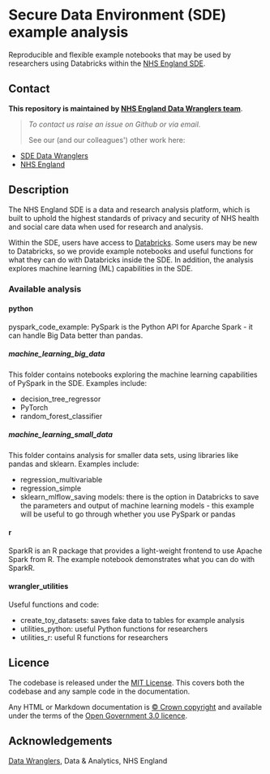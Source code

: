 # Secure Data Environment (SDE) example analysis

Reproducible and flexible example notebooks that may be used by researchers using Databricks within the [NHS England SDE](https://digital.nhs.uk/services/secure-data-environment-service/secure-data-environment).

## Contact
**This repository is maintained by [NHS England Data Wranglers team](england.sdeservice@nhs.net)**.
> _To contact us raise an issue on Github or via email._
> 
> See our (and our colleagues') other work here:
- [SDE Data Wranglers](https://github.com/orgs/NHSDigital/teams/sde_wranglers/repositories)
- [NHS England](https://github.com/orgs/NHSDigital/repositories)

## Description

The NHS England SDE is a data and research analysis platform, which is built to uphold the highest standards of privacy and security of NHS health and social care data when used for research and analysis.

Within the SDE, users have access to [Databricks](https://digital.nhs.uk/services/secure-data-environment-service/secure-data-environment/user-guides/using-databricks-in-sde). Some users may be new to Databricks, so we provide example notebooks and useful functions for what they can do with Databricks inside the SDE. In addition, the analysis explores machine learning (ML) capabilities in the SDE.

### Available analysis

#### python

pyspark_code_example: PySpark is the Python API for Aparche Spark - it can handle Big Data better than pandas.

##### machine_learning_big_data

This folder contains notebooks exploring the machine learning capabilities of PySpark in the SDE. Examples include:
- decision_tree_regressor
- PyTorch
- random_forest_classifier

##### machine_learning_small_data

This folder contains analysis for smaller data sets, using libraries like pandas and sklearn. Examples include:
- regression_multivariable
- regression_simple
- sklearn_mlflow_saving models: there is the option in Databricks to save the parameters and output of machine learning models - this example will be useful to go through whether you use PySpark or pandas

#### r

SparkR is an R package that provides a light-weight frontend to use Apache Spark from R. The example notebook demonstrates what you can do with SparkR.

#### wrangler_utilities

Useful functions and code:
- create_toy_datasets: saves fake data to tables for example analysis
- utilities_python: useful Python functions for researchers
- utilities_r: useful R functions for researchers

## Licence

The codebase is released under the [MIT License](LICENCE). This covers both the codebase and any sample code in the documentation.

Any HTML or Markdown documentation is [© Crown copyright](https://www.nationalarchives.gov.uk/information-management/re-using-public-sector-information/uk-government-licensing-framework/crown-copyright/) and available under the terms of the [Open Government 3.0 licence](https://www.nationalarchives.gov.uk/doc/open-government-licence/version/3/).

## Acknowledgements

[Data Wranglers](https://github.com/orgs/NHSDigital/teams/sde_wranglers), Data & Analytics, NHS England

